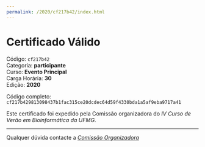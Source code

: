 ```yaml
---
permalink: /2020/cf217b42/index.html
---
```


# Certificado Válido

Código: `cf217b42`<br>
Categoria: **participante**<br>
Curso: **Evento Principal**<br>
Carga Horária: **30**<br>
Edição: **2020**<br>


Código completo: `cf217b429813098437b1fac315ce20dcdec64d59f4330bda1a5af9eba9717a41`


Este certificado foi expedido pela Comissão organizadora do *IV Curso de Verão em Bioinformática da UFMG*.

----

Qualquer dúvida contacte a [_Comissão Organizadora_](<mailto:cursobioinfoufmg@gmail.com$subject=[Certificados]>)

